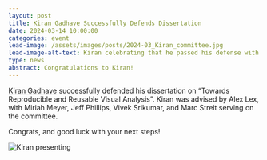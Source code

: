 ```yaml
---
layout: post
title: Kiran Gadhave Successfully Defends Dissertation 
date: 2024-03-14 10:00:00
categories: event
lead-image: /assets/images/posts/2024-03_Kiran_committee.jpg
lead-image-alt-text: Kiran celebrating that he passed his defense with the committee!
type: news
abstract: Congratulations to Kiran!
---
```


[Kiran Gadhave](https://haihan-lin.github.io/) successfully defended his dissertation on “Towards Reproducible and Reusable Visual Analysis”. Kiran was advised by Alex Lex, with Miriah Meyer, Jeff Phillips, Vivek Srikumar, and Marc Streit serving on the committee. 

Congrats, and good luck with your next steps!

![Kiran presenting]({{site.base_url}}/assets/images/posts/2024-03_Kiran_defense.jpg) 
